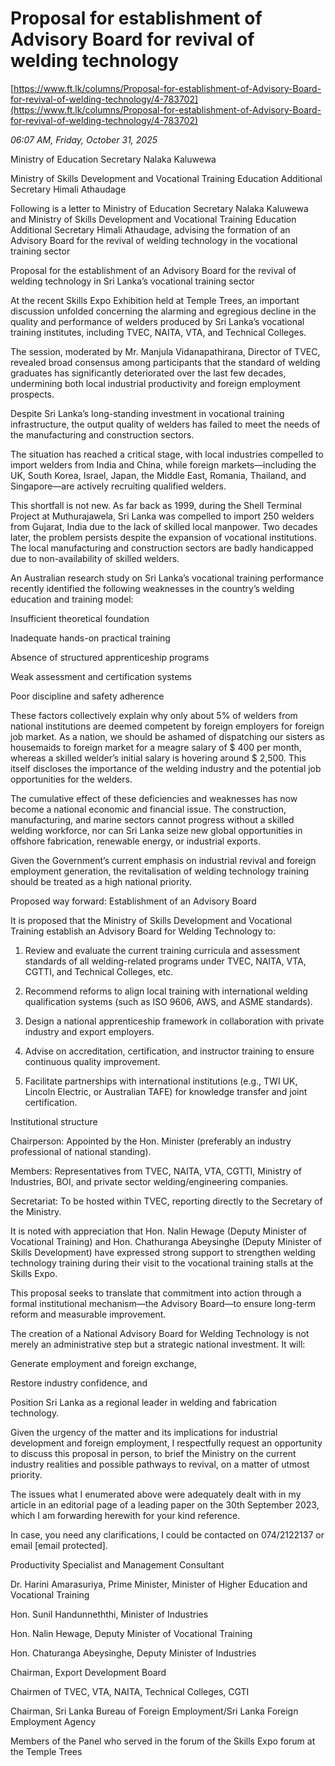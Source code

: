 # Proposal for establishment of Advisory Board for revival of welding technology

[https://www.ft.lk/columns/Proposal-for-establishment-of-Advisory-Board-for-revival-of-welding-technology/4-783702](https://www.ft.lk/columns/Proposal-for-establishment-of-Advisory-Board-for-revival-of-welding-technology/4-783702)

*06:07 AM, Friday, October 31, 2025*

Ministry of Education Secretary Nalaka Kaluwewa

Ministry of Skills Development and Vocational Training Education Additional Secretary Himali Athaudage

Following is a letter to Ministry of Education Secretary Nalaka Kaluwewa and Ministry of Skills Development and Vocational Training Education Additional Secretary Himali Athaudage, advising the formation of an Advisory Board for the revival of welding technology in the vocational training sector

Proposal for the establishment of an Advisory Board for the revival of welding technology in Sri Lanka’s vocational training sector

At the recent Skills Expo Exhibition held at Temple Trees, an important discussion unfolded concerning the alarming and egregious decline in the quality and performance of welders produced by Sri Lanka’s vocational training institutes, including TVEC, NAITA, VTA, and Technical Colleges.

The session, moderated by Mr. Manjula Vidanapathirana, Director of TVEC, revealed broad consensus among participants that the standard of welding graduates has significantly deteriorated over the last few decades, undermining both local industrial productivity and foreign employment prospects.

Despite Sri Lanka’s long-standing investment in vocational training infrastructure, the output quality of welders has failed to meet the needs of the manufacturing and construction sectors.

The situation has reached a critical stage, with local industries compelled to import welders from India and China, while foreign markets—including the UK, South Korea, Israel, Japan, the Middle East, Romania, Thailand, and Singapore—are actively recruiting qualified welders.

This shortfall is not new. As far back as 1999, during the Shell Terminal Project at Muthurajawela, Sri Lanka was compelled to import 250 welders from Gujarat, India due to the lack of skilled local manpower. Two decades later, the problem persists despite the expansion of vocational institutions. The local manufacturing and construction sectors are badly handicapped due to non-availability of skilled welders.

An Australian research study on Sri Lanka’s vocational training performance recently identified the following weaknesses in the country’s welding education and training model:

Insufficient theoretical foundation

Inadequate hands-on practical training

Absence of structured apprenticeship programs

Weak assessment and certification systems

Poor discipline and safety adherence

These factors collectively explain why only about 5% of welders from national institutions are deemed competent by foreign employers for foreign job market. As a nation, we should be ashamed of dispatching our sisters as housemaids to foreign market for a meagre salary of $ 400 per month, whereas a skilled welder’s initial salary is hovering around $ 2,500. This itself discloses the importance of the welding industry and the potential job opportunities for the welders.

The cumulative effect of these deficiencies and weaknesses has now become a national economic and financial issue. The construction, manufacturing, and marine sectors cannot progress without a skilled welding workforce, nor can Sri Lanka seize new global opportunities in offshore fabrication, renewable energy, or industrial exports.

Given the Government’s current emphasis on industrial revival and foreign employment generation, the revitalisation of welding technology training should be treated as a high national priority.

Proposed way forward: Establishment of an Advisory Board

It is proposed that the Ministry of Skills Development and Vocational Training establish an Advisory Board for Welding Technology to:

1. Review and evaluate the current training curricula and assessment standards of all welding-related programs under TVEC, NAITA, VTA, CGTTI, and Technical Colleges, etc.

2. Recommend reforms to align local training with international welding qualification systems (such as ISO 9606, AWS, and ASME standards).

3. Design a national apprenticeship framework in collaboration with private industry and export employers.

4. Advise on accreditation, certification, and instructor training to ensure continuous quality improvement.

5. Facilitate partnerships with international institutions (e.g., TWI UK, Lincoln Electric, or Australian TAFE) for knowledge transfer and joint certification.

Institutional structure

Chairperson: Appointed by the Hon. Minister (preferably an industry professional of national standing).

Members: Representatives from TVEC, NAITA, VTA, CGTTI, Ministry of Industries, BOI, and private sector welding/engineering companies.

Secretariat: To be hosted within TVEC, reporting directly to the Secretary of the Ministry.

It is noted with appreciation that Hon. Nalin Hewage (Deputy Minister of Vocational Training) and Hon. Chathuranga Abeysinghe (Deputy Minister of Skills Development) have expressed strong support to strengthen welding technology training during their visit to the vocational training stalls at the Skills Expo.

This proposal seeks to translate that commitment into action through a formal institutional mechanism—the Advisory Board—to ensure long-term reform and measurable improvement.

The creation of a National Advisory Board for Welding Technology is not merely an administrative step but a strategic national investment. It will:

Generate employment and foreign exchange,

Restore industry confidence, and

Position Sri Lanka as a regional leader in welding and fabrication technology.

Given the urgency of the matter and its implications for industrial development and foreign employment, I respectfully request an opportunity to discuss this proposal in person, to brief the Ministry on the current industry realities and possible pathways to revival, on a matter of utmost priority.

The issues what I enumerated above were adequately dealt with in my article in an editorial page of a leading paper on the 30th September 2023, which I am forwarding herewith for your kind reference.

In case, you need any clarifications, I could be contacted on 074/2122137 or email [email protected].

Productivity Specialist and Management Consultant

Dr. Harini Amarasuriya, Prime Minister, Minister of Higher Education and Vocational Training

Hon. Sunil Handunneththi, Minister of Industries

Hon. Nalin Hewage, Deputy Minister of Vocational Training

Hon. Chaturanga Abeysinghe, Deputy Minister of Industries

Chairman, Export Development Board

Chairmen of TVEC, VTA, NAITA, Technical Colleges, CGTI

Chairman, Sri Lanka Bureau of Foreign Employment/Sri Lanka Foreign Employment Agency

Members of the Panel who served in the forum of the Skills Expo forum at the Temple Trees

